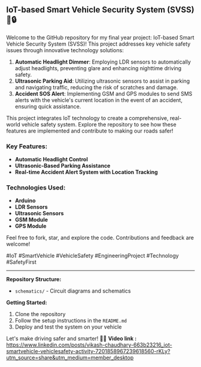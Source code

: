 ## IoT-based Smart Vehicle Security System (SVSS) 🚗🔒

Welcome to the GitHub repository for my final year project: IoT-based Smart Vehicle Security System (SVSS)! This project addresses key vehicle safety issues through innovative technology solutions:

1. **Automatic Headlight Dimmer**: Employing LDR sensors to automatically adjust headlights, preventing glare and enhancing nighttime driving safety.
2. **Ultrasonic Parking Aid**: Utilizing ultrasonic sensors to assist in parking and navigating traffic, reducing the risk of scratches and damage.
3. **Accident SOS Alert**: Implementing GSM and GPS modules to send SMS alerts with the vehicle's current location in the event of an accident, ensuring quick assistance.

This project integrates IoT technology to create a comprehensive, real-world vehicle safety system. Explore the repository to see how these features are implemented and contribute to making our roads safer!

### Key Features:
- **Automatic Headlight Control**
- **Ultrasonic-Based Parking Assistance**
- **Real-time Accident Alert System with Location Tracking**

### Technologies Used:
- **Arduino**
- **LDR Sensors**
- **Ultrasonic Sensors**
- **GSM Module**
- **GPS Module**

Feel free to fork, star, and explore the code. Contributions and feedback are welcome!

#IoT #SmartVehicle #VehicleSafety #EngineeringProject #Technology #SafetyFirst

---

**Repository Structure:**
- `schematics/` - Circuit diagrams and schematics

**Getting Started:**
1. Clone the repository
2. Follow the setup instructions in the `README.md`
3. Deploy and test the system on your vehicle

Let's make driving safer and smarter! 🚦🌟
**Video link :**
https://www.linkedin.com/posts/vikash-chaudhary-663b23216_iot-smartvehicle-vehiclesafety-activity-7201858967239618560-rKLy?utm_source=share&utm_medium=member_desktop
